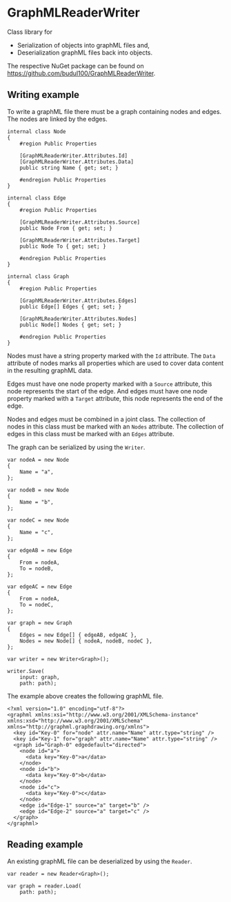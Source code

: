 # GraphMLReaderWriter

Class library for

* Serialization of objects into graphML files and,
* Deserialization graphML files back into objects.

The respective NuGet package can be found on https://github.com/budul100/GraphMLReaderWriter.

## Writing example

To write a graphML file there must be a graph containing nodes and edges. The nodes are linked by the edges.

```
internal class Node
{
    #region Public Properties

    [GraphMLReaderWriter.Attributes.Id]
    [GraphMLReaderWriter.Attributes.Data]
    public string Name { get; set; }

    #endregion Public Properties
}

internal class Edge
{
    #region Public Properties

    [GraphMLReaderWriter.Attributes.Source]
    public Node From { get; set; }

    [GraphMLReaderWriter.Attributes.Target]
    public Node To { get; set; }

    #endregion Public Properties
}

internal class Graph
{
    #region Public Properties

    [GraphMLReaderWriter.Attributes.Edges]
    public Edge[] Edges { get; set; }

    [GraphMLReaderWriter.Attributes.Nodes]
    public Node[] Nodes { get; set; }

    #endregion Public Properties
}

```

Nodes must have a string property marked with the `Id` attribute. The `Data` attribute of nodes marks all properties which are used to cover data content in the resulting graphML data.

Edges must have one node property marked with a `Source` attribute, this node represents the start of the edge. And edges must have one node property marked with a `Target` attribute, this node represents the end of the edge.

Nodes and edges must be combined in a joint class. The collection of nodes in this class must be marked with an `Nodes` attribute. The collection of edges in this class must be marked with an `Edges` attribute.

The graph can be serialized by using the `Writer`.

```
var nodeA = new Node
{
    Name = "a",
};

var nodeB = new Node
{
    Name = "b",
};

var nodeC = new Node
{
    Name = "c",
};

var edgeAB = new Edge
{
    From = nodeA,
    To = nodeB,
};

var edgeAC = new Edge
{
    From = nodeA,
    To = nodeC,
};

var graph = new Graph
{
    Edges = new Edge[] { edgeAB, edgeAC },
    Nodes = new Node[] { nodeA, nodeB, nodeC },
};

var writer = new Writer<Graph>();

writer.Save(
    input: graph,
    path: path);

```

The example above creates the following graphML file.

```
<?xml version="1.0" encoding="utf-8"?>
<graphml xmlns:xsi="http://www.w3.org/2001/XMLSchema-instance" xmlns:xsd="http://www.w3.org/2001/XMLSchema" xmlns="http://graphml.graphdrawing.org/xmlns">
  <key id="Key-0" for="node" attr.name="Name" attr.type="string" />
  <key id="Key-1" for="graph" attr.name="Name" attr.type="string" />
  <graph id="Graph-0" edgedefault="directed">
    <node id="a">
      <data key="Key-0">a</data>
    </node>
    <node id="b">
      <data key="Key-0">b</data>
    </node>
    <node id="c">
      <data key="Key-0">c</data>
    </node>
    <edge id="Edge-1" source="a" target="b" />
    <edge id="Edge-2" source="a" target="c" />
  </graph>
</graphml>
```

## Reading example

An existing graphML file can be deserialized by using the `Reader`.

```
var reader = new Reader<Graph>();

var graph = reader.Load(
    path: path);
```